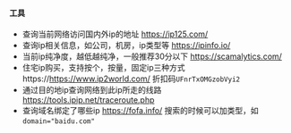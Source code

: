 #### 工具
* 查询当前网络访问国内外ip的地址 https://ip125.com/
* 查询ip相关信息，如公司，机房，ip类型等 https://ipinfo.io/
* 当前ip纯净度，越低越纯净，一般推荐30分以下 https://scamalytics.com/ 
* 住宅ip购买，支持按个，按量，固定ip三种方式 https://https://www.ip2world.com/ 折扣码`UFnrTxOMGzobVyi2`
* 通过目的地ip查询网络到此ip所走的线路 https://tools.ipip.net/traceroute.php
* 查询域名绑定了哪些ip https://fofa.info/ 搜索的时候可以加类型，如`domain="baidu.com"`
